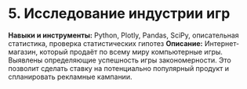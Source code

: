 # 5. Исследование индустрии игр 

__Навыки и инструменты:__ Python, Plotly, Pandas, SciPy, описательная статистика, проверка статистических гипотез
__Описание:__ Интернет-магазин, который продаёт по всему миру компьютерные игры. Выявлены определяющие успешность игры закономерности. Это позволит сделать ставку на потенциально популярный продукт и спланировать рекламные кампании.